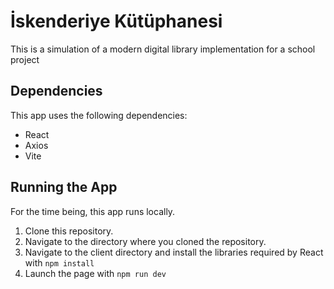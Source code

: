 # İskenderiye Kütüphanesi
This is a simulation of a modern digital library implementation for a school project

## Dependencies
This app uses the following dependencies:  
* React
* Axios
* Vite

## Running the App
For the time being, this app runs locally.
1. Clone this repository.
2. Navigate to the directory where you cloned the repository.
3. Navigate to the client directory and install the libraries required by React with `npm install`
4. Launch the page with `npm run dev`